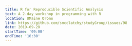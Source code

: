 ```yaml
---
title: R for Reproducible Scientific Analysis
text: A 2-day workshop in programming with R
location: UMaine Orono
link: https://github.com/smcclatchy/studyGroup/issues/98
date: 2019-09-28
startTime: '09:00'
endTime: '16:30'
---
```

